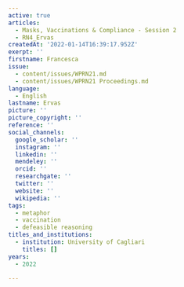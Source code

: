 ```yaml
---
active: true
articles:
  - Masks, Vaccinations & Compliance - Session 2
  - RN4_Ervas
createdAt: '2022-01-14T16:39:17.952Z'
exerpt: ''
firstname: Francesca
issue:
  - content/issues/WPRN21.md
  - content/issues/WPRN21 Proceedings.md
language:
  - English
lastname: Ervas
picture: ''
picture_copyright: ''
reference: ''
social_channels:
  google_scholar: ''
  instagram: ''
  linkedin: ''
  mendeley: ''
  orcid: ''
  researchgate: ''
  twitter: ''
  website: ''
  wikipedia: ''
tags:
  - metaphor
  - vaccination
  - defeasible reasoning
titles_and_institutions:
  - institution: University of Cagliari
    titles: []
years:
  - 2022

---
```

